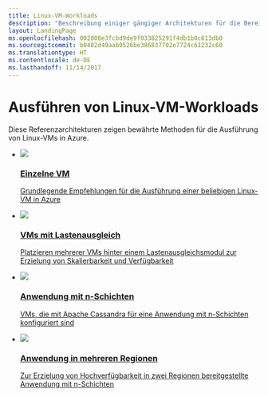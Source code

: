 ```yaml
---
title: Linux-VM-Workloads
description: "Beschreibung einiger gängiger Architekturen für die Bereitstellung von VMs, die in Azure Anwendungen auf Unternehmensebene hosten"
layout: LandingPage
ms.openlocfilehash: 002808e3fcbd9de9f033825291f4db1b0c613db0
ms.sourcegitcommit: b0482d49aab0526be386837702e7724c61232c60
ms.translationtype: HT
ms.contentlocale: de-DE
ms.lasthandoff: 11/14/2017
---
```

# <a name="running-linux-vm-workloads"></a>Ausführen von Linux-VM-Workloads

Diese Referenzarchitekturen zeigen bewährte Methoden für die Ausführung von Linux-VMs in Azure. 

<ul class="panelContent">
    <li>
        <a href="./single-vm.md">
            <div class="cardSize">
                <div class="cardPadding">
                    <div class="card">
                        <div class="cardImageOuter">
                            <div class="cardImage">
                                <img src="./images/single-vm.svg"/>
                            </div>
                        </div>
                        <div class="cardText">
                            <h3>Einzelne VM</h3>
                            <p>Grundlegende Empfehlungen für die Ausführung einer beliebigen Linux-VM in Azure</p>
                        </div>
                    </div>
                </div>
            </div>
        </a>
    </li>
    <li>
        <a href="./multi-vm.md">
            <div class="cardSize">
                <div class="cardPadding">
                    <div class="card">
                        <div class="cardImageOuter">
                            <div class="cardImage">
                            <img src="./images/multi-vm.svg">
                            </div>
                        </div>
                        <div class="cardText">
                            <h3>VMs mit Lastenausgleich</h3>
                            <p>Platzieren mehrerer VMs hinter einem Lastenausgleichsmodul zur Erzielung von Skalierbarkeit und Verfügbarkeit</p>
                        </div>
                    </div>
                </div>
            </div>
        </a>
    </li>
    <li>
        <a href="./n-tier.md">
            <div class="cardSize">
                <div class="cardPadding">
                    <div class="card">
                        <div class="cardImageOuter">
                            <div class="cardImage">
                            <img src="./images/n-tier.svg">
                            </div>
                        </div>
                        <div class="cardText">
                            <h3>Anwendung mit n-Schichten</h3>
                            <p>VMs, die mit Apache Cassandra für eine Anwendung mit n-Schichten konfiguriert sind</p>
                        </div>
                    </div>
                </div>
            </div>
        </a>
    </li>
    <li>
        <a href="./multi-region-application.md">
            <div class="cardSize">
                <div class="cardPadding">
                    <div class="card">
                        <div class="cardImageOuter">
                            <div class="cardImage">
                            <img src="./images/multi-region-application.svg">
                            </div>
                        </div>
                        <div class="cardText">
                            <h3>Anwendung in mehreren Regionen</h3>
                            <p>Zur Erzielung von Hochverfügbarkeit in zwei Regionen bereitgestellte Anwendung mit n-Schichten</p>
                        </div>
                    </div>
                </div>
            </div>
        </a>
    </li>
</ul>

